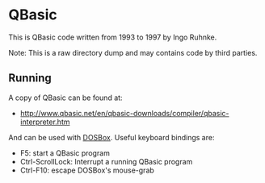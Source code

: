 QBasic
======

This is QBasic code written from 1993 to 1997 by Ingo Ruhnke.

Note: This is a raw directory dump and may contains code by third parties.


Running
-------

A copy of QBasic can be found at:

* http://www.qbasic.net/en/qbasic-downloads/compiler/qbasic-interpreter.htm

And can be used with [DOSBox](http://www.dosbox.com/). Useful keyboard bindings are:

* F5: start a QBasic program
* Ctrl-ScrollLock: Interrupt a running QBasic program
* Ctrl-F10: escape DOSBox's mouse-grab
